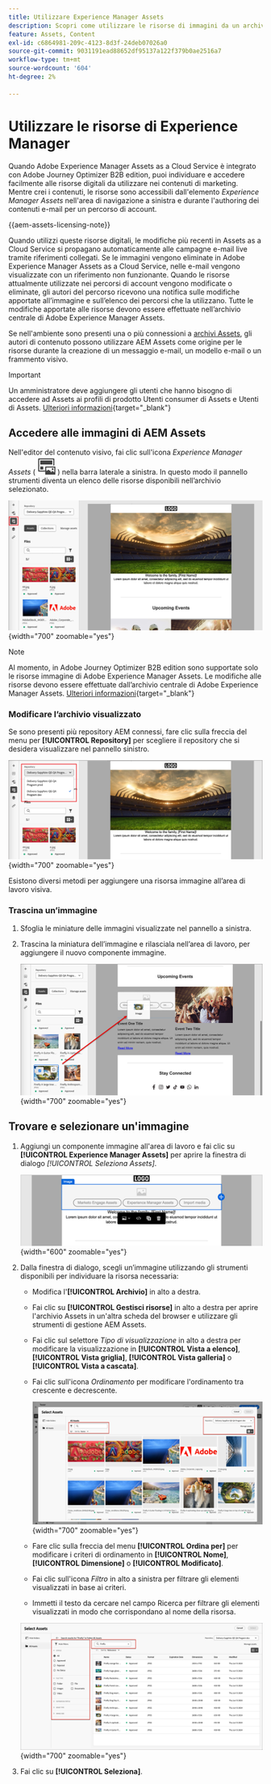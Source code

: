 ```yaml
---
title: Utilizzare Experience Manager Assets
description: Scopri come utilizzare le risorse di immagini da un archivio AEM Assets connesso durante l’authoring dei contenuti in Adobe Journey Optimizer B2B edition.
feature: Assets, Content
exl-id: c6864981-209c-4123-8d3f-24deb07026a0
source-git-commit: 9031191ead88652df95137a122f379b0ae2516a7
workflow-type: tm+mt
source-wordcount: '604'
ht-degree: 2%

---
```


# Utilizzare le risorse di Experience Manager

Quando Adobe Experience Manager Assets as a Cloud Service è integrato con Adobe Journey Optimizer B2B edition, puoi individuare e accedere facilmente alle risorse digitali da utilizzare nei contenuti di marketing. Mentre crei i contenuti, le risorse sono accessibili dall&#39;elemento _Experience Manager Assets_ nell&#39;area di navigazione a sinistra e durante l&#39;authoring dei contenuti e-mail per un percorso di account.

{{aem-assets-licensing-note}}

Quando utilizzi queste risorse digitali, le modifiche più recenti in Assets as a Cloud Service si propagano automaticamente alle campagne e-mail live tramite riferimenti collegati. Se le immagini vengono eliminate in Adobe Experience Manager Assets as a Cloud Service, nelle e-mail vengono visualizzate con un riferimento non funzionante. Quando le risorse attualmente utilizzate nei percorsi di account vengono modificate o eliminate, gli autori del percorso ricevono una notifica sulle modifiche apportate all’immagine e sull’elenco dei percorsi che la utilizzano. Tutte le modifiche apportate alle risorse devono essere effettuate nell’archivio centrale di Adobe Experience Manager Assets.

Se nell&#39;ambiente sono presenti una o più connessioni a [archivi Assets](../admin/configure-aem-repositories.md), gli autori di contenuto possono utilizzare AEM Assets come origine per le risorse durante la creazione di un messaggio e-mail, un modello e-mail o un frammento visivo.

>[!IMPORTANT]
>
>Un amministratore deve aggiungere gli utenti che hanno bisogno di accedere ad Assets ai profili di prodotto Utenti consumer di Assets e Utenti di Assets. [Ulteriori informazioni](https://experienceleague.adobe.com/en/docs/experience-manager-cloud-service/content/security/ims-support#managing-products-and-user-access-in-admin-console){target="_blank"}

## Accedere alle immagini di AEM Assets

Nell&#39;editor del contenuto visivo, fai clic sull&#39;icona _Experience Manager Assets_ ( ![icona Experience Manager Assets](../../assets/do-not-localize/icon-assets-aem.svg) ) nella barra laterale a sinistra. In questo modo il pannello strumenti diventa un elenco delle risorse disponibili nell’archivio selezionato.

![Fai clic sull&#39;icona del selettore Assets per accedere alle risorse immagine](./assets/content-assets-selector-aem-assets.png){width="700" zoomable="yes"}

>[!NOTE]
>
>Al momento, in Adobe Journey Optimizer B2B edition sono supportate solo le risorse immagine di Adobe Experience Manager Assets. Le modifiche alle risorse devono essere effettuate dall’archivio centrale di Adobe Experience Manager Assets. [Ulteriori informazioni](https://experienceleague.adobe.com/en/docs/experience-manager-cloud-service/content/assets/manage/manage-digital-assets){target="_blank"}

### Modificare l’archivio visualizzato

Se sono presenti più repository AEM connessi, fare clic sulla freccia del menu per **[!UICONTROL Repository]** per scegliere il repository che si desidera visualizzare nel pannello sinistro.

![Scegli un archivio AEM Assets per accedere alle risorse immagine](./assets/content-assets-selector-aem-repo.png){width="700" zoomable="yes"}

Esistono diversi metodi per aggiungere una risorsa immagine all’area di lavoro visiva.

### Trascina un’immagine

1. Sfoglia le miniature delle immagini visualizzate nel pannello a sinistra.

1. Trascina la miniatura dell’immagine e rilasciala nell’area di lavoro, per aggiungere il nuovo componente immagine.

   ![Trascina una risorsa immagine](./assets/content-drag-drop-image-aem-assets.png){width="700" zoomable="yes"}

## Trovare e selezionare un&#39;immagine

1. Aggiungi un componente immagine all&#39;area di lavoro e fai clic su **[!UICONTROL Experience Manager Assets]** per aprire la finestra di dialogo _[!UICONTROL Seleziona Assets]_.

   ![Seleziona una risorsa per il componente immagine](./assets/content-image-component-empty.png){width="600" zoomable="yes"}

1. Dalla finestra di dialogo, scegli un’immagine utilizzando gli strumenti disponibili per individuare la risorsa necessaria:

   * Modifica l&#39;**[!UICONTROL Archivio]** in alto a destra.

   * Fai clic su **[!UICONTROL Gestisci risorse]** in alto a destra per aprire l&#39;archivio Assets in un&#39;altra scheda del browser e utilizzare gli strumenti di gestione AEM Assets.

   * Fai clic sul selettore _Tipo di visualizzazione_ in alto a destra per modificare la visualizzazione in **[!UICONTROL Vista a elenco]**, **[!UICONTROL Vista griglia]**, **[!UICONTROL Vista galleria]** o **[!UICONTROL Vista a cascata]**.

   * Fai clic sull&#39;icona _Ordinamento_ per modificare l&#39;ordinamento tra crescente e decrescente.

     ![Utilizzare gli strumenti nella finestra di dialogo Seleziona Assets per trovare e selezionare una risorsa immagine](./assets/content-select-assets-dialog-aem.png){width="700" zoomable="yes"}

   * Fare clic sulla freccia del menu **[!UICONTROL Ordina per]** per modificare i criteri di ordinamento in **[!UICONTROL Nome]**, **[!UICONTROL Dimensione]** o **[!UICONTROL Modificato]**.

   * Fai clic sull&#39;icona _Filtro_ in alto a sinistra per filtrare gli elementi visualizzati in base ai criteri.

   * Immetti il testo da cercare nel campo Ricerca per filtrare gli elementi visualizzati in modo che corrispondano al nome della risorsa.

   ![Utilizza i filtri e il campo di ricerca per individuare la risorsa](./assets/content-select-assets-dialog-aem-filter.png){width="700" zoomable="yes"}

1. Fai clic su **[!UICONTROL Seleziona]**.
<!-- 

## Upload assets

To import files to Assets as a Cloud Service, you first need to browse or create the folder to be used for storage. You can then import an asset and add it to your email content. After assets are uploaded, you can [use the image assets as you author content](./assets-overview.md#add-assets-to-your-content).

1. While authoring your content in the email designer, drag an image element into the canvas. 

   The properties on the right reflect the image element selection. 

1. Click **[!UICONTROL Import media]** to open the _[!UICONTROL Upload image]_ dialog.

1. If your file system is open to your image file, drag and drop the file on the box in the dialog.

   ![Upload image file to Assets repository](./assets/email-designer-image-upload.png){width="700" zoomable="yes"}

   You can also click the **[!UICONTROL Select a file from your computer]** link and use your file system to locate and select the image file. Click Open and the image file is displayed in the box.

1. Click **[!UICONTROL Import]**.
-->
